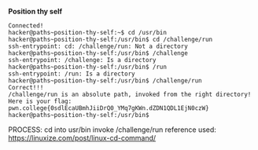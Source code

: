 **Position thy self**

```
Connected!
hacker@paths~position-thy-self:~$ cd /usr/bin
hacker@paths~position-thy-self:/usr/bin$ cd /challenge/run
ssh-entrypoint: cd: /challenge/run: Not a directory
hacker@paths~position-thy-self:/usr/bin$ /challenge
ssh-entrypoint: /challenge: Is a directory
hacker@paths~position-thy-self:/usr/bin$ /run
ssh-entrypoint: /run: Is a directory
hacker@paths~position-thy-self:/usr/bin$ /challenge/run
Correct!!!
/challenge/run is an absolute path, invoked from the right directory!
Here is your flag:
pwn.college{0sdlEcaUBmhJiiDrQ0_YMq7gKWn.dZDN1QDL1EjN0czW}
hacker@paths~position-thy-self:/usr/bin$
```

PROCESS:
cd into usr/bin
invoke /challenge/run
reference used: https://linuxize.com/post/linux-cd-command/
